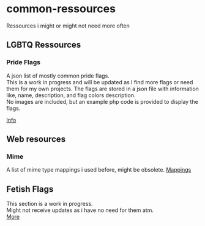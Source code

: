 # common-ressources
Ressources i might or might not need more often

## LGBTQ Ressources

### Pride Flags

A json list of mostly common pride flags.  
This is a work in progress and will be updated as I find more flags or need them for my own projects. 
The flags are stored in a json file with information like, name, description, and flag colors description.  
No images are included, but an example php code is provided to display the flags.

[Info](/lgbtq/flags/Readme.MD)

## Web resources

### Mime
A list of mime type mappings i used before, might be obsolete.
[Mappings](/web/mime/mappings.json)

## Fetish Flags
This section is a work in progress.  
Might not receive updates as i have no need for them atm.  
[More](/flags/fetish/Readme.MD)